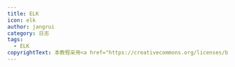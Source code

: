 ```yaml
---
title: ELK
icon: elk
author: jangrui
category: 日志
tags: 
  - ELK
copyrightText: 本教程采用<a href="https://creativecommons.org/licenses/by-sa/3.0/deed.zh">知识共享 署名-相同方式共享 3.0协议</a>
---
```

